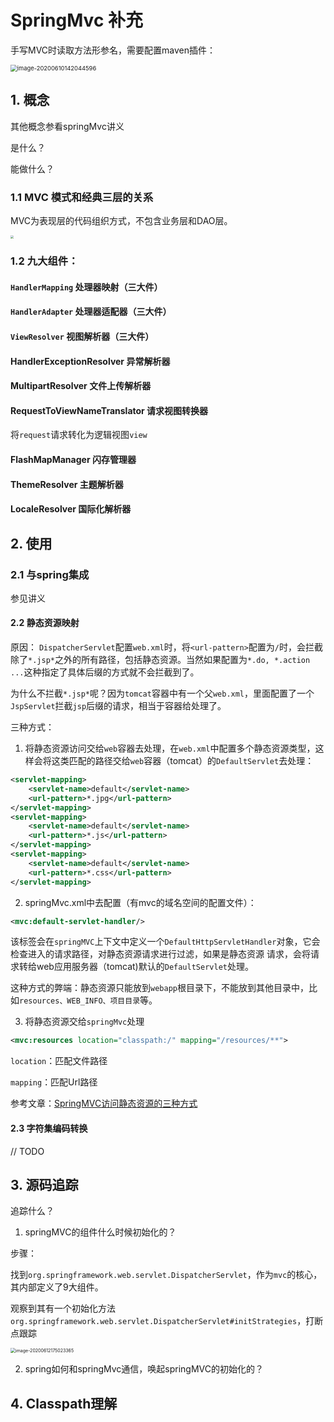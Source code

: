 # SpringMvc 补充







手写MVC时读取方法形参名，需要配置maven插件：

<img src="img/SpringMvc 补充/image-20200610142044596.png" alt="image-20200610142044596" style="zoom: 67%;" />





## 1. 概念

其他概念参看springMvc讲义

是什么？



能做什么？





### 1.1  MVC 模式和经典三层的关系

MVC为表现层的代码组织方式，不包含业务层和DAO层。

<img src="img/SpringMvc 补充/经典三层&amp;mvc模式.png" style="zoom:33%;" />



### 1.2 九大组件：





#### `HandlerMapping` 处理器映射（三大件）



#### `HandlerAdapter` 处理器适配器（三大件）



#### `ViewResolver` 视图解析器（三大件）



#### HandlerExceptionResolver	异常解析器



#### MultipartResolver	文件上传解析器



#### RequestToViewNameTranslator		请求视图转换器

将`request`请求转化为逻辑视图`view`

#### FlashMapManager	闪存管理器

#### ThemeResolver	主题解析器

#### LocaleResolver	国际化解析器

#### 







## 2. 使用



### 2.1  与spring集成

参见讲义



####  2.2 静态资源映射

原因： `DispatcherServlet`配置`web.xml`时，将`<url-pattern>`配置为`/`时，会拦截除了`*.jsp*`之外的所有路径，包括静态资源。当然如果配置为`*.do, *.action ...`这种指定了具体后缀的方式就不会拦截到了。

为什么不拦截`*.jsp*`呢？因为`tomcat`容器中有一个父`web.xml`，里面配置了一个`JspServlet`拦截`jsp`后缀的请求，相当于容器给处理了。



三种方式：

1. 将静态资源访问交给`web`容器去处理，在`web.xml`中配置多个静态资源类型，这样会将这类匹配的路径交给`web`容器（tomcat）的`DefaultServlet`去处理：

```xml
<servlet-mapping>
    <servlet-name>default</servlet-name>
    <url-pattern>*.jpg</url-pattern>
</servlet-mapping>
<servlet-mapping>
    <servlet-name>default</servlet-name>
    <url-pattern>*.js</url-pattern>
</servlet-mapping>
<servlet-mapping>
    <servlet-name>default</servlet-name>
    <url-pattern>*.css</url-pattern>
</servlet-mapping>
```



2. springMvc.xml中去配置（有mvc的域名空间的配置文件）：

```xml
<mvc:default-servlet-handler/>
```

该标签会在`springMVC`上下文中定义一个`DefaultHttpServletHandler`对象，它会检查进入的请求路径，对静态资源请求进行过滤，如果是静态资源 请求，会将请求转给web应用服务器（tomcat)默认的`DefaultServlet`处理。

这种方式的弊端：静态资源只能放到`webapp`根目录下，不能放到其他目录中，比如`resources、WEB_INFO、项目目录`等。

3. 将静态资源交给`springMvc`处理

```xml
<mvc:resources location="classpath:/" mapping="/resources/**">
```

`location`：匹配文件路径

`mapping`：匹配Url路径



参考文章：[SpringMVC访问静态资源的三种方式](https://blog.csdn.net/u012730299/article/details/51872704#)





#### 2.3  字符集编码转换

// TODO



## 3. 源码追踪

追踪什么？

1. springMVC的组件什么时候初始化的？

   

步骤：

找到`org.springframework.web.servlet.DispatcherServlet`，作为`mvc`的核心，其内部定义了9大组件。

观察到其有一个初始化方法`org.springframework.web.servlet.DispatcherServlet#initStrategies`，打断点跟踪

<img src="img/SpringMvc 补充/image-20200612175023365.png" alt="image-20200612175023365" style="zoom:50%;" />



2. spring如何和springMvc通信，唤起springMVC的初始化的？









## 4. Classpath理解

